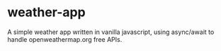# weather-app

A simple weather app written in vanilla javascript, using async/await to handle openweathermap.org free APIs.

